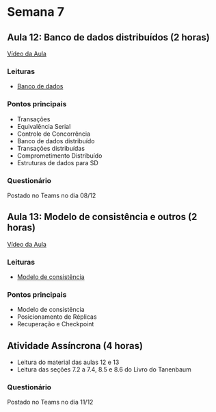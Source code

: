 # Semana 7

## Aula 12: Banco de dados distribuídos (2 horas)

[Vídeo da Aula](https://web.microsoftstream.com/video/7fc2edc4-c4a2-4825-a0d3-a2e6b5bb0e0e)

### Leituras

* [Banco de dados](https://lasarojc.github.io/ds_notes/disdb/)

### Pontos principais

* Transações
* Equivalência Serial
* Controle de Concorrência
* Banco de dados distribuído
* Transações distribuídas
* Comprometimento Distribuído
* Estruturas de dados para SD

### Questionário

Postado no Teams no dia 08/12

## Aula 13: Modelo de consistência e outros (2 horas)

[Vídeo da Aula](https://web.microsoftstream.com/video/a361d78a-5864-494a-88ad-d3136d2f537a)

### Leituras

* [Modelo de consistência](https://lasarojc.github.io/ds_notes/disdb/#modelos-de-consistencia)

### Pontos principais

* Modelo de consistência
* Posicionamento de Réplicas
* Recuperação e Checkpoint

## Atividade Assíncrona (4 horas)

* Leitura do material das aulas 12 e 13
* Leitura das seções 7.2 a 7.4, 8.5 e 8.6 do Livro do Tanenbaum

### Questionário

Postado no Teams no dia 11/12

